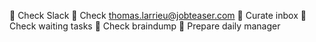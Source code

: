  Check Slack
 Check thomas.larrieu@jobteaser.com
 Curate inbox
 Check waiting tasks
 Check braindump
 Prepare daily manager
